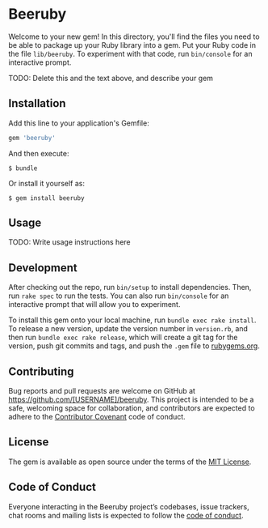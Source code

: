 # Beeruby

Welcome to your new gem! In this directory, you'll find the files you need to be able to package up your Ruby library into a gem. Put your Ruby code in the file `lib/beeruby`. To experiment with that code, run `bin/console` for an interactive prompt.

TODO: Delete this and the text above, and describe your gem

## Installation

Add this line to your application's Gemfile:

```ruby
gem 'beeruby'
```

And then execute:

    $ bundle

Or install it yourself as:

    $ gem install beeruby

## Usage

TODO: Write usage instructions here

## Development

After checking out the repo, run `bin/setup` to install dependencies. Then, run `rake spec` to run the tests. You can also run `bin/console` for an interactive prompt that will allow you to experiment.

To install this gem onto your local machine, run `bundle exec rake install`. To release a new version, update the version number in `version.rb`, and then run `bundle exec rake release`, which will create a git tag for the version, push git commits and tags, and push the `.gem` file to [rubygems.org](https://rubygems.org).

## Contributing

Bug reports and pull requests are welcome on GitHub at https://github.com/[USERNAME]/beeruby. This project is intended to be a safe, welcoming space for collaboration, and contributors are expected to adhere to the [Contributor Covenant](http://contributor-covenant.org) code of conduct.

## License

The gem is available as open source under the terms of the [MIT License](http://opensource.org/licenses/MIT).

## Code of Conduct

Everyone interacting in the Beeruby project’s codebases, issue trackers, chat rooms and mailing lists is expected to follow the [code of conduct](https://github.com/[USERNAME]/beeruby/blob/master/CODE_OF_CONDUCT.md).
